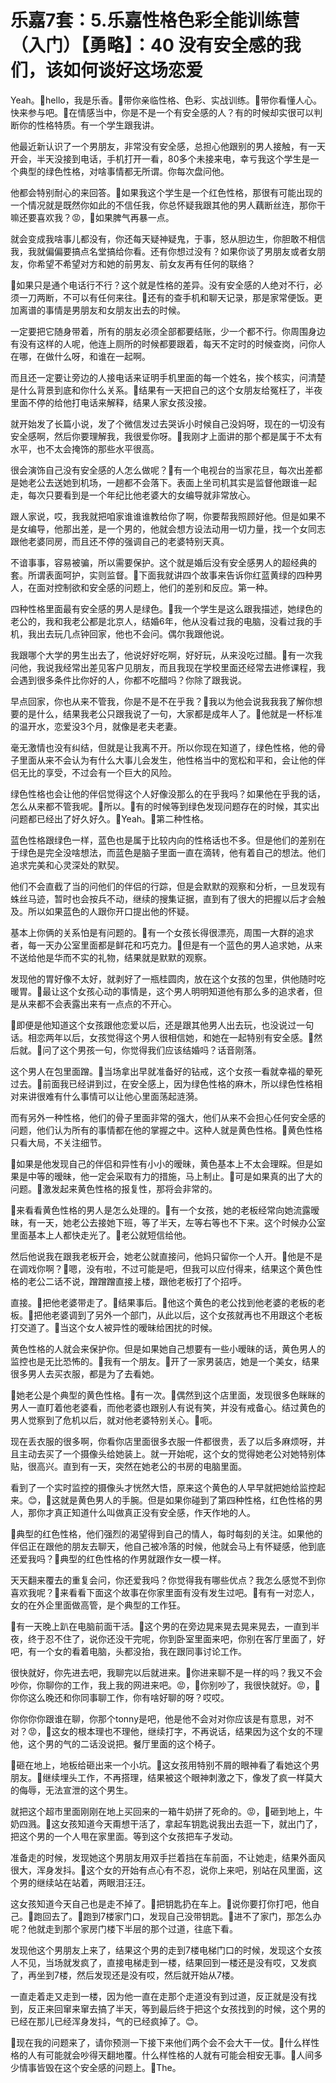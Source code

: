 # 乐嘉7套：5.乐嘉性格色彩全能训练营（入门）【勇略】：40 没有安全感的我们，该如何谈好这场恋爱

Yeah。🎼hello，我是乐香。🎼带你亲临性格、色彩、实战训练。🎼带你看懂人心。快来参与吧。🎼在情感当中，你是不是一个有安全感的人？有的时候却实很可以判断你的性格特质。有一个学生跟我讲。

他最近新认识了一个男朋友，非常没有安全感，总担心他跟别的男人接触，有一天开会，半天没接到电话，手机打开一看，80多个未接来电，幸亏我这个学生是一个典型的绿色性格，对啥事情都无所谓。你每次盘问他。

他都会特别耐心的来回答。🎼如果我这个学生是一个红色性格，那很有可能出现的一个情况就是既然你如此的不信任我，你总怀疑我跟其他的男人藕断丝连，那你干嘛还要喜欢我？😡，🎼如果脾气再暴一点。

就会变成我啥事儿都没有，你还每天疑神疑鬼，于事，怒从胆边生，你胆敢不相信我，我就偏偏要搞点名堂搞给你看。还有你想过没有？如果你谈了男朋友或者女朋友，你希望不希望对方和她的前男友、前女友再有任何的联络？

🎼如果只是通个电话行不行？这个就是性格的差异。没有安全感的人绝对不行，必须一刀两断，不可以有任何来往。🎼还有的查手机和聊天记录，那是家常便饭。更加离谱的事情是男朋友和女朋友出去的时候。

一定要把它随身带着，所有的朋友必须全部都要结账，少一个都不行。你周围身边有没有这样的人呢，他连上厕所的时候都要跟着，每天不定时的时候查岗，问你人在哪，在做什么呀，和谁在一起啊。

而且还一定要让旁边的人接电话来证明手机里面的每一个姓名，挨个核实，问清楚是什么背景到底和你什么关系。🎼结果有一天把自己的这个女朋友给冤枉了，半夜里面不停的给他打电话来解释，结果人家女孩没接。

就开始发了长篇小说，发了个微信发过去哭诉小时候自己没妈呀，现在的一切没有安全感啊，然后你要理解我，我很爱你呀。🎼我刚才上面讲的那个都是属于不太有水平，也不太会掩饰的那些水平很高。

很会演饰自己没有安全感的人怎么做呢？🎼有一个电视台的当家花旦，每次出差都是她老公去送她到机场，一趟都不会落下。表面上坐司机其实是监督他跟谁一起走，每次只要看到是一个年纪比他老婆大的女编导就非常放心。

跟人家说，哎，我我就把咱家谁谁谁教给你了啊，你要帮我照顾好他。但是如果不是女编导，他那出差，是一个男的，他就会想方设法动用一切力量，找一个女同志跟他老婆同房，而且还不停的强调自己的老婆特别天真。

不谙事事，容易被骗，所以需要保护。这个就是婚后没有安全感男人的超经典的套。所谓表面呵护，实则监督。🎼下面我就讲四个故事来告诉你红蓝黄绿的四种男人，在面对控制欲和安全感的问题上，他们的差别和反应。第一种。

四种性格里面最有安全感的男人是绿色。🎼我一个学生是这么跟我描述，她绿色的老公的，我和我老公都是北京人，结婚6年，他从没看过我的电脑，没看过我的手机，我出去玩几点钟回家，他也不会问。偶尔我跟他说。

我跟哪个大学的男生出去了，他说好好吃啊，好好玩，从来没吃过醋。🎼有一次我问他，我说我经常出差见客户见朋友，而且我现在学校里面还经常去进修课程，我会遇到很多条件比你好的人，你都不吃醋吗？你除了跟我说。

早点回家，你也从来不管我，你是不是不在乎我？🎼我以为他会说我我我了解你想要的是什么，结果我老公只跟我说了一句，大家都是成年人了。🎼他就是一杯标准的温开水，恋爱没3个月，就像是老夫老妻。

毫无激情也没有纠结，但就是让我离不开。所以你现在知道了，绿色性格，他的骨子里面从来不会认为有什么大事儿会发生，他性格当中的宽松和平和，会让他的伴侣无比的享受，不过会有一个巨大的风险。

绿色性格也会让他的伴侣觉得这个人好像没那么的在乎我吗？如果他在乎我的话，怎么从来都不管我呢。🎼所以。🎼有的时候等到绿色发现问题存在的时候，其实出问题都已经出了好久好久。🎼Yeah。🎼第二种性格。

蓝色性格跟绿色一样，蓝色也是属于比较内向的性格话也不多。但是他们的差别在于绿色是完全没啥想法，而蓝色是脑子里面一直在滴转，他有着自己的想法。他们追求完美和心灵深处的默契。

他们不会直截了当的问他们的伴侣的行踪，但是会默默的观察和分析，一旦发现有蛛丝马迹，暂时也会按兵不动，继续的搜集证据，直到有了很大的把握以后才会触及。所以如果蓝色的人跟你开口提出他的怀疑。

基本上你俩的关系怕是有问题的。🎼有一个女孩长得很漂亮，周围一大群的追求者，每一天办公室里面都是鲜花和巧克力。🎼但是有一个蓝色的男人追求她，从来不送给他是华而不实的礼物，结果就是默默的观察。

发现他的胃好像不太好，就剥好了一瓶桂圆肉，放在这个女孩的包里，供他随时吃暖胃。🎼最让这个女孩心动的事情是，这个男人明明知道他有那么多的追求者，但是从来都不会表露出来有一点点的不开心。

🎼即便是他知道这个女孩跟他恋爱以后，还是跟其他男人出去玩，也没说过一句话。相恋两年以后，女孩觉得这个男人很相信她，和她在一起特别有安全感。🎼然后就。🎼问了这个男孩一句，你觉得我们应该结婚吗？话音刚落。

这个男人在包里面蹭。🎼当场拿出早就准备好的钻戒，这个女孩一看就幸福的晕死过去。🎼前面我已经讲到过，在安全感上，因为绿色性格的麻木，所以绿色性格相对来讲很难有什么事情可以让他心里面荡起涟漪。

而有另外一种性格，他们的骨子里面非常的强大，他们从来不会担心任何安全感的问题，他们认为所有的事情都在他的掌握之中。这种人就是黄色性格。🎼黄色性格只看大局，不关注细节。

🎼如果是他发现自己的伴侣和异性有小小的暧昧，黄色基本上不太会理睬。但是如果是中等的暧昧，他一定会采取有力的措施，马上制止。🎼可是如果真的出了大的问题。🎼激发起来黄色性格的报复性，那将会非常的。

🎼来看看黄色性格的男人是怎么处理的。🎼有一个女孩，她的老板经常向她流露暧昧，有一天，她老公去接她下班，等了半天，左等右等也不下来。这个时候办公室里面基本上人都快走光了。🎼老公就短信给他。

然后他说我在跟我老板开会，她老公就直接问，他妈只留你一个人开。🎼他是不是在调戏你啊？🎼嗯，没有啦，不过可能是吧，但我可以应付得来，结果这个黄色性格的老公二话不说，蹭蹭蹭直接上楼，跟他老板打了个招呼。

直接。🎼把他老婆带走了。🎼结果事后。🎼他这个黄色的老公找到他老婆的老板的老板。🎼把他老婆调到了另外一个部门，从此以后，这个女孩就再也不用跟这个老板打交道了。🎼当这个女人被异性的暧昧给困扰的时候。

黄色性格的人就会来保护你。但是如果她自己想要有一些小暧昧的话，黄色男人的监控也是无比恐怖的。🎼我有一个朋友。🎼开了一家男装店，她是一个美女，结果很多男人去买衣服，都是为了去看她。

🎼她老公是个典型的黄色性格。🎼有一次。🎼偶然到这个店里面，发现很多色眯眯的男人一直盯着他老婆看，而他老婆也跟别人有说有笑，并没有戒备心。结过黄色的男人觉察到了危机以后，就对他老婆特别关心。🎼呃。

现在丢衣服的很多啊，你看你店里面很多衣服一件都很贵，丢了以后多麻烦呀，并且主动去买了一个摄像头给她装上。就一开始呢，这个女的觉得她老公对她特别体贴，很高兴。直到有一天，突然在她老公的书房的电脑里面。

看到了一个实时监控的摄像头才恍然大悟，原来这个黄色的人早早就把她给监控起来。😊，🎼这就是黄色男人的手腕。但是如果你碰到了第四种性格，红色性格的男人，那你才真正知道什么叫做真正没有安全感，作天作地的人。

🎼典型的红色性格，他们强烈的渴望得到自己的情人，每时每刻的关注。如果他的伴侣正在跟他的朋友去聊天，他自己被冷落的时候，他就会马上有怀疑感，他到底还爱我吗？🎼典型的红色性格的作男就跟作女一模一样。

天天翻来覆去的重复会问，你还爱我吗？你觉得我有哪些优点？我怎么感觉不到你喜欢我呢？🎼来看看下面这个故事在你家里面有没有发生过吧。🎼有有一对恋人，女的在外企里面做高管，是个典型的工作狂。

🎼有一天晚上趴在电脑前面干活。🎼这个男的在旁边晃来晃去晃来晃去，一直到半夜，终于忍不住了，说你还没干完呢，你到卧室里面来吧，你别在客厅里面了，好吧，有一个女的看着电脑，头都没抬，我在跟同事讨论工作。

很快就好，你先进去吧，我聊完以后就进来。🎼你进来聊不是一样的吗？我又不会吵你，你聊你的工作，我上我的网进来吧。😡，🎼你别吵了，我很快就好。😡，🎼你你这么晚还和你同事聊工作，你有啥好聊的呀？哎哎。

你你你你跟谁在聊，你那个tonny是吧，他是他不会对对你应该是有意思，对不对？😡，🎼这女的根本理也不理他，继续打字，不再说话，结果因为这个女的不理他，这个男的气的二话没说把。餐厅里面的这个椅子。

🎼砸在地上，地板给砸出来一个小坑。🎼这女孩用特别不屑的眼神看了看她这个男朋友。🎼继续埋头工作，不再搭理，结果被这个眼神刺激之下，像发了疯一样莫大的侮辱，无法宣泄的这个男生。

就把这个超市里面刚刚在地上买回来的一箱牛奶拼了死命的。😡，🎼砸到地上，牛奶四溅。🎼这女孩知道今天甭想干活了，拿起车钥匙说我出去逛一下，就出门了，把这个男的一个人甩在家里面。等到这个女孩把车子发动。

准备走的时候，发现她这个男朋友用双手拦着挡在车前面，不让她走，结果外面风很大，浑身发抖。🎼这个女的开始有点心有不忍，说你上来吧，别站在风里面，这个男的继续站在站着，两眼泪汪汪。

这女孩知道今天自己也是走不掉了。🎼把钥匙扔在车上。🎼说你要打你打吧，他自己。🎼跑回去了。🎼跑到7楼家门口，发现自己没带钥匙。🎼进不了家门，那怎么办呢？他就走到那个家房门楼下半层的那个过道，往底下看。

发现他这个男朋友上来了，结果这个男的走到7楼电梯门口的时候，发现这个女孩人不见，当场就发疯了，直接电梯走到一楼，结果回到一楼还是没有哎，又发疯了，再坐到7楼，然后发现还是没有哎，然后就开始从7楼。

一直走着走又走到一楼，因为他一直在走那个走道没有到过道，反正就是没有找到，反正来回窜来窜去搞了半天，等到最后终于把这个女孩找到的时候，这个男的已经在那儿已经浑身发抖，气的已经疯掉了。😊。

🎼现在我的问题来了，请你预测一下接下来他们两个会不会大干一仗。🎼什么样性格的人有可能就会吵得天翻地覆。什么样性格的人就有可能会相安无事。🎼人间多少情事皆毁在这个安全感的问题上。🎼The。

